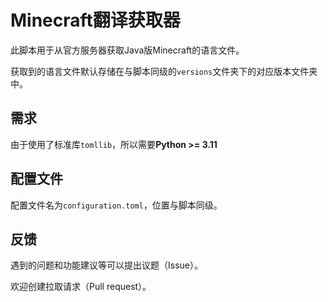 # Minecraft翻译获取器

此脚本用于从官方服务器获取Java版Minecraft的语言文件。

获取到的语言文件默认存储在与脚本同级的`versions`文件夹下的对应版本文件夹中。

## 需求

由于使用了标准库`tomllib`，所以需要**Python >= 3.11**

## 配置文件

配置文件名为`configuration.toml`，位置与脚本同级。

## 反馈

遇到的问题和功能建议等可以提出议题（Issue）。

欢迎创建拉取请求（Pull request）。
